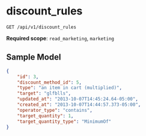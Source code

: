 discount_rules
==============

```shell
GET /api/v1/discount_rules
```

**Required scope**: `read_marketing`, `marketing`

Sample Model
------------

```json
{
	"id": 3,
	"discount_method_id": 5,
	"type": "an item in cart (multiplied)",
	"target": "glfblls",
	"updated_at": "2013-10-07T14:45:24.64-05:00",
	"created_at": "2013-10-07T14:44:57.373-05:00",
	"operator_type": "contains",
	"target_quantity": 1,
	"target_quantity_type": "MinimumOf"
}
```